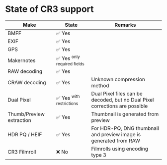 # State of CR3 support

| Make                 | State                                    | Remarks                                                                     |
|----------------------|------------------------------------------|-----------------------------------------------------------------------------|
| BMFF                 | ✅ Yes                                   |                                                                             |
| EXIF                 | ✅ Yes                                   |                                                                             |
| GPS                  | ✅ Yes                                   |                                                                             |
| Makernotes           | ✅ Yes <sup> only required fields </sup> |                                                                             |
| RAW decoding         | ✅ Yes                                   |                                                                             |
| CRAW decoding        | ✅ Yes                                   | Unknown compression method                                                  |
| Dual Pixel           | ✅ Yes <sup> with restrictions </sup>    | Dual Pixel files can be decoded, but no Dual Pixel corrections are possible |
| Thumb/Preview extraction   | ✅ Yes       | Thumbnail is generated from preview                                                               |
| HDR PQ / HEIF        | ✅ Yes                                    | For HDR-PQ, DNG thumbnail and preview image is generated from RAW  |
| CR3 Filmroll | ❌ No            | Filmrolls using encoding type 3                                                                            |
